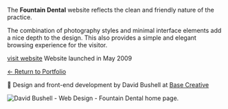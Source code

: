 The **Fountain Dental** website reflects the clean and friendly nature of the practice.

The combination of photography styles and minimal interface elements add a nice depth to the design. This also provides a simple and elegant browsing experience for the visitor.

[visit website](http://www.fountaindental.net)
Website launched in May 2009

[← Return to Portfolio](/showcase)

🤫 Design and front-end development by David Bushell at [Base Creative](http://www.basecreative.eu)

![David Bushell - Web Design - Fountain Dental home page.](/images/portfolio/web-design-fountain-dental-1.png)
